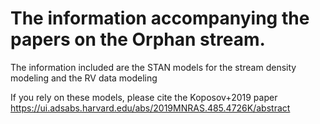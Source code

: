 # The information accompanying the papers on the Orphan stream.

The information included are the STAN models for the stream density modeling
and the RV data modeling

If you rely on these models, please cite the Koposov+2019 paper
https://ui.adsabs.harvard.edu/abs/2019MNRAS.485.4726K/abstract